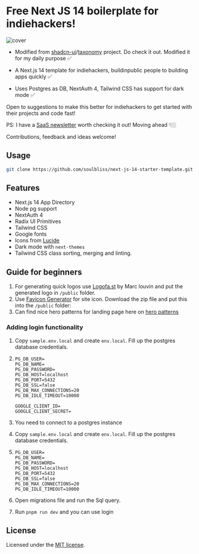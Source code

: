 # Free Next JS 14 boilerplate for indiehackers!
![cover](https://raw.githubusercontent.com/soulbliss/next-js-14-starter-template/main/public/cover.png)



- Modified from [shadcn-ui](https://github.com/shadcn-ui)/[taxonomy](https://github.com/shadcn-ui/taxonomy) project. Do check it out. Modified it for my daily purpose ✅

- A Next.js 14 template for indiehackers, buildinpublic people to building apps quickly ✅

- Uses Postgres as DB, NextAuth 4, Tailwind CSS has support for dark mode ✅

Open to suggestions to make this better for indiehackers to get started with their projects and code fast!

PS: I have a [SaaS newsletter](https://deeps.beehiiv.com/subscribe) worth checking it out! Moving ahead 👇🏼 

Contributions, feedback and ideas welcome!

## Usage

```bash
git clone https://github.com/soulbliss/next-js-14-starter-template.git
```

## Features

- Next.js 14 App Directory
- Node pg support
- NextAuth 4
- Radix UI Primitives
- Tailwind CSS
- Google fonts
- Icons from [Lucide](https://lucide.dev)
- Dark mode with `next-themes`
- Tailwind CSS class sorting, merging and linting.

## Guide for beginners

1. For generating quick logos use [Logofa.st](https://logofa.st/) by Marc louvin and put the generated logo in `/public` folder.
2. Use [Favicon Generator](https://realfavicongenerator.net/) for site icon. Download the zip file and put this into the `/public` folder:
3. Can find nice hero patterns for landing page here on [hero patterns](https://heropatterns.com/)

### Adding login functionality

1. Copy `sample.env.local`  and create `env.local`. Fill up the postgres database credentials.

2. ```
   PG_DB_USER=
   PG_DB_NAME=
   PG_DB_PASSWORD=
   PG_DB_HOST=localhost
   PG_DB_PORT=5432
   PG_DB_SSL=false
   PG_DB_MAX_CONNECTIONS=20
   PG_DB_IDLE_TIMEOUT=10000
   
   GOOGLE_CLIENT_ID=
   GOOGLE_CLIENT_SECRET=
   ```

3. You need to connect to a postgres instance

4. Copy `sample.env.local`  and create `env.local`. Fill up the postgres database credentials.

5. ```
   PG_DB_USER=
   PG_DB_NAME=
   PG_DB_PASSWORD=
   PG_DB_HOST=localhost
   PG_DB_PORT=5432
   PG_DB_SSL=false
   PG_DB_MAX_CONNECTIONS=20
   PG_DB_IDLE_TIMEOUT=10000
   ```

6. Open migrations file and run the Sql query.

7. Run `pnpm run dev` and you can use login

## License

Licensed under the [MIT license](https://github.com/shadcn/ui/blob/main/LICENSE.md).

